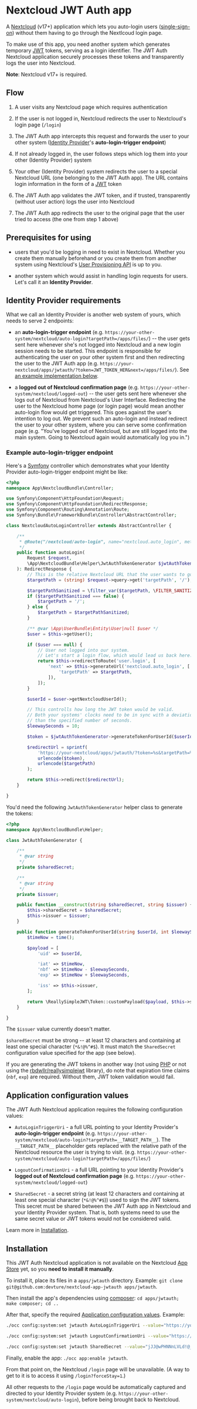 # Nextcloud JWT Auth app

A [Nextcloud](https://nextcloud.com/) (v17+) application which lets you auto-login users ([single-sign-on](https://en.wikipedia.org/wiki/Single_sign-on)) without them having to go through the Nextlcoud login page.

To make use of this app, you need another system which generates temporary [JWT](https://jwt.io/) tokens, serving as a login identifier.
The JWT Auth Nextcloud application securely processes these tokens and transparently logs the user into Nextcloud.

**Note**: Nextcloud v17+ is required.


## Flow

1. A user visits any Nextcloud page which requires authentication

2. If the user is not logged in, Nextcloud redirects the user to Nextcloud's login page (`/login`)

3. The JWT Auth app intercepts this request and forwards the user to your other system ([Identity Provider](#identity-provider-requirements)'s **auto-login-trigger endpoint**)

4. If not already logged in, the user follows steps which log them into your other (Identity Provider) system

5. Your other (Identity Provider) system redirects the user to a special Nextcloud URL (one belonging to the JWT Auth app). The URL contains login information in the form of a [JWT](https://jwt.io/) token

6. The JWT Auth app validates the JWT token, and if trusted, transparently (without user action) logs the user into Nextcloud

7. The JWT Auth app redirects the user to the original page that the user tried to access (the one from step 1 above)


## Prerequisites for using

- users that you'd be logging in need to exist in Nextcloud. Whether you create them manually beforehand or you create them from another system using Nextcloud's [User Provisioning API](https://docs.nextcloud.com/server/16/admin_manual/configuration_user/instruction_set_for_users.html) is up to you.

- another system which would assist in handling login requests for users. Let's call it an **Identity Provider**.


## Identity Provider requirements

What we call an Identity Provider is another web system of yours, which needs to serve 2 endpoints:

- an **auto-login-trigger endpoint** (e.g. `https://your-other-system/nextcloud/auto-login?targetPath=/apps/files/`) -- the user gets sent here whenever she's not logged into Nextcloud and a new login session needs to be started. This endpoint is responsible for authenticating the user on your other system first and then redirecting the user to the JWT Auth app (e.g. `https://your-nextcloud/apps/jwtauth/?token=JWT_TOKEN_HER&next=/apps/files/`). See [an example implementation below](#example-auto-login-trigger-endpoint).

- a **logged out of Nextcloud confirmation page** (e.g. `https://your-other-system/nextcloud/logged-out`) -- the user gets sent here whenever she logs out of Nextcloud from Nextcloud's User Interface. Redirecting the user to the Nextcloud home page (or login page) would mean another auto-login flow would get triggered. This goes against the user's intention to log out. We prevent such an auto-login and instead redirect the user to your other system, where you can serve some confirmation page (e.g. "You've logged out of Nextcloud, but are still logged into the main system. Going to Nextcloud again would automatically log you in.")


### Example auto-login-trigger endpoint

Here's a [Symfony](https://symfony.com/) controller which demonstrates what your Identity Provider auto-login-trigger endpoint might be like:

```php
<?php
namespace App\NextcloudBundle\Controller;

use Symfony\Component\HttpFoundation\Request;
use Symfony\Component\HttpFoundation\RedirectResponse;
use Symfony\Component\Routing\Annotation\Route;
use Symfony\Bundle\FrameworkBundle\Controller\AbstractController;

class NextcloudAutoLoginController extends AbstractController {

	/**
	 * @Route("/nextcloud/auto-login", name="nextcloud.auto_login", methods={"GET"})
	 */
	public function autoLogin(
		Request $request,
		\App\NextcloudBundle\Helper\JwtAuthTokenGenerator $jwtAuthTokenGenerator,
	): RedirectResponse {
		// This is the relative Nextcloud URL that the user wants to go to.
		$targetPath = (string) $request->query->get('targetPath', '/');

		$targetPathSanitized = \filter_var($targetPath, \FILTER_SANITIZE_URL);
		if ($targetPathSanitized === false) {
			$targetPath = '/';
		} else {
			$targetPath = $targetPathSanitized;
		}

		/** @var \App\UserBundle\Entity\User|null $user */
		$user = $this->getUser();

		if ($user === null) {
			// User not logged into our system.
			// Let's start a login flow, which would lead us back here.
			return $this->redirectToRoute('user.login', [
				'next' => $this->generateUrl('nextcloud.auto_login', [
					'targetPath' => $targetPath,
				]),
			]);
		}

		$userId = $user->getNextcloudUserId();

		// This controlls how long the JWT token would be valid.
		// Both your systems' clocks need to be in sync with a deviation of not more
		// than the specified number of seconds.
		$leewaySeconds = 10;

		$token = $jwtAuthTokenGenerator->generateTokenForUserId($userId, $leewaySeconds);

		$redirectUrl = sprintf(
			'https://your-nextcloud/apps/jwtauth/?token=%s&targetPath=%s',
			urlencode($token),
			urlencode($targetPath)
		);

		return $this->redirect($redirectUrl);
	}

}
```

You'd need the following `JwtAuthTokenGenerator` helper class to generate the tokens:

```php
<?php
namespace App\NextcloudBundle\Helper;

class JwtAuthTokenGenerator {

	/**
	 * @var string
	 */
	private $sharedSecret;

	/**
	 * @var string
	 */
	private $issuer;

	public function __construct(string $sharedSecret, string $issuer) {
		$this->sharedSecret = $sharedSecret;
		$this->issuer = $issuer;
	}

	public function generateTokenForUserId(string $userId, int $leewaySeconds): string {
		$timeNow = time();

		$payload = [
			'uid' => $userId,

			'iat' => $timeNow,
			'nbf' => $timeNow - $leewaySeconds,
			'exp' => $timeNow + $leewaySeconds,

			'iss' => $this->issuer,
		];

		return \ReallySimpleJWT\Token::customPayload($payload, $this->sharedSecret);
	}

}
```

The `$issuer` value currently doesn't matter.

`$sharedSecret` must be strong -- at least 12 characters and containing at least one special character (`*&!@%^#$`).
It must match the `SharedSecret` configuration value specified for the app (see below).

If you are generating the JWT tokens in another way (not using [PHP](https://php.net/) or not using the [rbdwllr/reallysimplejwt](https://packagist.org/packages/rbdwllr/reallysimplejwt) library), do note that expiration time claims (`nbf`, `exp`) are required. Without them, JWT token validation would fail.


## Application configuration values

The JWT Auth Nextcloud application requires the following configuration values:

- `AutoLoginTriggerUri` - a full URL pointing to your Identity Provider's **auto-login-trigger endpoint** (e.g. `https://your-other-system/nextcloud/auto-login?targetPath=__TARGET_PATH__`). The `__TARGET_PATH__` placeholder gets replaced with the relative path of the Nextcloud resource the user is trying to visit. (e.g. `https://your-other-system/nextcloud/auto-login?targetPath=/apps/files/`)

- `LogoutConfirmationUri` - a full URL pointing to your Identity Provider's **logged out of Nextcloud confirmation page** (e.g. `https://your-other-system/nextcloud/logged-out`)

- `SharedSecret` - a secret string (at least 12 characters and containing at least one special character (`*&!@%^#$`)) used to sign the JWT tokens. This secret must be shared between the JWT Auth app in Nextcloud and your Identity Provider system. That is, both systems need to use the same secret value or JWT tokens would not be considered valid.

Learn more in [Installation](#installation).


## Installation

This JWT Auth Nextcloud application is not available on the Nextcloud [App Store](https://apps.nextcloud.com/) yet, so you **need to install it manually**.

To install it, place its files in a `apps/jwtauth` directory.
Example: `git clone git@github.com:devture/nextcloud-app-jwtauth apps/jwtauth`.

Then install the app's dependencies using [composer](https://getcomposer.org/): `cd apps/jwtauth; make composer; cd ..`

After that, specify the required [Application configuration values](#application-configuration-values). Example:

```bash
./occ config:system:set jwtauth AutoLoginTriggerUri --value="https://your-other-system/nextcloud/auto-login?targetPath=__TARGET_PATH__"

./occ config:system:set jwtauth LogoutConfirmationUri --value="https://your-other-system/nextcloud/nextcloud/logged-out"

./occ config:system:set jwtauth SharedSecret --value="jJJ@wPHNNnLVLd!@__wkqLFbLd9tT!VXjkC973xMR!7cjvz4WfFgWRstH"
```

Finally, enable the app: `./occ app:enable jwtauth`.

From that point on, the Nextcloud `/login` page will be unavailable.
(A way to get to it is to access it using `/login?forceStay=1`.)

All other requests to the `/login` page would be automatically captured and directed to your Identity Provider system (e.g. `https://your-other-system/nextcloud/auto-login`), before being brought back to Nextcloud.
